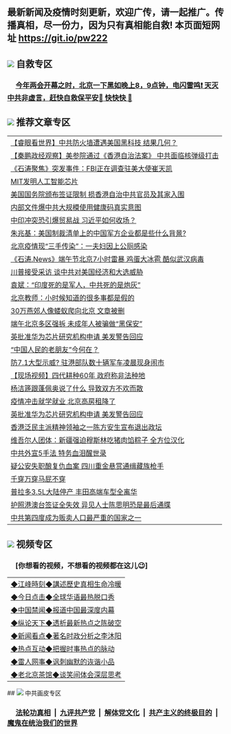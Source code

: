 ## 最新新闻及疫情时刻更新，欢迎广传，请一起推广。传播真相，尽一份力，因为只有真相能自救! 本页面短网址 https://git.io/pw222

## <img src="https://img.icons8.com/cute-clipart/2x/circled-right.png">  自救专区

 ### &nbsp;&nbsp;&nbsp;&nbsp; [今年两会开幕之时，北京一下黑如晚上8，9点钟，电闪雷鸣❗️ 天灭中共非虚言，赶快自救保平安🍎 快快快 📩](https://github.com/pwgy/td/blob/master/README.md)

## <img src="https://img.icons8.com/cute-clipart/2x/circled-right.png"> 推荐文章专区

<Table>

<tr><td colspan="2" align="left"><a href="https://kmyaoayewvhx.xhyte.press/?name=c1190386&key=wybpblbewupvzpbn&from=pw2">【睿眼看世界】中共防火墙遭遇美国黑科技 结果几何？</a></td></tr>




<tr><td colspan="2" align="left"><a href="https://kmyaoayewvhx.xhyte.press/?name=c1190387&key=wybpblbewupvzpbn&from=pw2">【秦鹏政经观察】美参院通过《香港自治法案》 中共面临核弹级打击</a></td></tr>


<tr><td colspan="2" align="left"><a href="https://kmyaoayewvhx.xhyte.press/?name=c1190389&key=wybpblbewupvzpbn&from=pw2">《石涛聚焦》突发事件：FBI正在调查驻美大使崔天凯</a></td></tr>


<tr><td colspan="2" align="left"><a href="https://kmyaoayewvhx.xhyte.press/?name=c1190418&key=wybpblbewupvzpbn&from=pw2">MIT发明人工智能芯片</a></td></tr>


<tr><td colspan="2" align="left"><a href="https://kmyaoayewvhx.xhyte.press/?name=c1190435&key=wybpblbewupvzpbn&from=pw2">美国国务院颁布签证限制 损香港自治中共官员及其家入围</a></td></tr>


<tr><td colspan="2" align="left"><a href="https://kmyaoayewvhx.xhyte.press/?name=c1190408&key=wybpblbewupvzpbn&from=pw2">内部文件爆中共大规模使用健康码真实意图</a></td></tr>


<tr><td colspan="2" align="left"><a href="https://kmyaoayewvhx.xhyte.press/?name=c1190396&key=wybpblbewupvzpbn&from=pw2">中印冲突恐引爆贸易战 习近平如何收场？</a></td></tr>


<tr><td colspan="2" align="left"><a href="https://kmyaoayewvhx.xhyte.press/?name=c1190409&key=wybpblbewupvzpbn&from=pw2">朱兆基：美国制裁清单上的中国军方企业都是些什么背景?</a></td></tr>


<tr><td colspan="2" align="left"><a href="https://kmyaoayewvhx.xhyte.press/?name=c1190417&key=wybpblbewupvzpbn&from=pw2">北京疫情现“三手传染”：一夫妇因上公厕感染</a></td></tr>


<tr><td colspan="2" align="left"><a href="https://kmyaoayewvhx.xhyte.press/?name=c1190388&key=wybpblbewupvzpbn&from=pw2">《石涛.News》端午节北京7小时雷暴 鸡蛋大冰雹 酷似武汉病毒</a></td></tr>


<tr><td colspan="2" align="left"><a href="https://kmyaoayewvhx.xhyte.press/?name=c1190416&key=wybpblbewupvzpbn&from=pw2">川普接受采访 谈中共对美国经济和大选威胁</a></td></tr>


<tr><td colspan="2" align="left"><a href="https://kmyaoayewvhx.xhyte.press/?name=c1190411&key=wybpblbewupvzpbn&from=pw2">袁斌：“印度死的是军人，中共死的是炮灰”</a></td></tr>


<tr><td colspan="2" align="left"><a href="https://kmyaoayewvhx.xhyte.press/?name=c1190414&key=wybpblbewupvzpbn&from=pw2">北京教师：小时候知道的很多事都是假的</a></td></tr>


<tr><td colspan="2" align="left"><a href="https://kmyaoayewvhx.xhyte.press/?name=c1190375&key=wybpblbewupvzpbn&from=pw2">30万燕郊人像蝼蚁爬向北京 文章被删</a></td></tr>


<tr><td colspan="2" align="left"><a href="https://kmyaoayewvhx.xhyte.press/?name=c1190378&key=wybpblbewupvzpbn&from=pw2">端午北京多区强拆 未成年人被骗做“黑保安”</a></td></tr>


<tr><td colspan="2" align="left"><a href="https://kmyaoayewvhx.xhyte.press/?name=c1190395&key=wybpblbewupvzpbn&from=pw2">英批准华为芯片研究机构申请 美发警告回应</a></td></tr>


<tr><td colspan="2" align="left"><a href="https://kmyaoayewvhx.xhyte.press/?name=c1190452&key=wybpblbewupvzpbn&from=pw2">“中国人民的老朋友”今何在？</a></td></tr>


<tr><td colspan="2" align="left"><a href="https://kmyaoayewvhx.xhyte.press/?name=c1190401&key=wybpblbewupvzpbn&from=pw2">防7.1大型示威? 驻港部队数十辆军车凌晨现身闹市</a></td></tr>


<tr><td colspan="2" align="left"><a href="https://kmyaoayewvhx.xhyte.press/?name=c1190406&key=wybpblbewupvzpbn&from=pw2">【现场视频】四代耕种60年 政府称非法种地</a></td></tr>


<tr><td colspan="2" align="left"><a href="https://kmyaoayewvhx.xhyte.press/?name=c1190439&key=wybpblbewupvzpbn&from=pw2">杨洁篪跟蓬佩奥说了什么 导致双方不欢而散</a></td></tr>


<tr><td colspan="2" align="left"><a href="https://kmyaoayewvhx.xhyte.press/?name=c1190412&key=wybpblbewupvzpbn&from=pw2">疫情冲击就学就业 北京高房租降了</a></td></tr>


<tr><td colspan="2" align="left"><a href="https://kmyaoayewvhx.xhyte.press/?name=c1190377&key=wybpblbewupvzpbn&from=pw2">英批准华为芯片研究机构申请 美发警告回应</a></td></tr>


<tr><td colspan="2" align="left"><a href="https://kmyaoayewvhx.xhyte.press/?name=c1190424&key=wybpblbewupvzpbn&from=pw2">香港泛民主派精神领袖之一陈方安生宣布退出政坛</a></td></tr>


<tr><td colspan="2" align="left"><a href="https://kmyaoayewvhx.xhyte.press/?name=c1190432&key=wybpblbewupvzpbn&from=pw2">维吾尔人团体：新疆强迫穆斯林吃猪肉馅粽子 全方位汉化</a></td></tr>


<tr><td colspan="2" align="left"><a href="https://kmyaoayewvhx.xhyte.press/?name=c1190393&key=wybpblbewupvzpbn&from=pw2">中共外宣5手法 特务血泪醒世录</a></td></tr>


<tr><td colspan="2" align="left"><a href="https://kmyaoayewvhx.xhyte.press/?name=c1190445&key=wybpblbewupvzpbn&from=pw2">疑公安失职酿复仇血案 四川重金悬赏通缉藏族枪手</a></td></tr>


<tr><td colspan="2" align="left"><a href="https://kmyaoayewvhx.xhyte.press/?name=c1190453&key=wybpblbewupvzpbn&from=pw2">千穿万穿马屁不穿</a></td></tr>


<tr><td colspan="2" align="left"><a href="https://kmyaoayewvhx.xhyte.press/?name=c1190415&key=wybpblbewupvzpbn&from=pw2">普拉多3.5L大陆停产 丰田高端车型全离华</a></td></tr>


<tr><td colspan="2" align="left"><a href="https://kmyaoayewvhx.xhyte.press/?name=c1190429&key=wybpblbewupvzpbn&from=pw2">护照港澳台签证全失效 异见人士陈思明恐是最后通牒</a></td></tr>


<tr><td colspan="2" align="left"><a href="https://kmyaoayewvhx.xhyte.press/?name=c1190428&key=wybpblbewupvzpbn&from=pw2">中共第四度成为贩卖人口最严重的国家之一</a></td></tr>

</Table>


## <img src="https://img.icons8.com/cute-clipart/2x/circled-right.png"> 视频专区
### &nbsp;&nbsp;&nbsp;&nbsp; [你想看的视频，不想看的视频都在这儿😉] <tr>
 <Table>
   <tr>
   <td colspan="2" align=left> 
<a href="https://kmyaoayewvhx.xhyte.press/oo.aspx?name=c922850&key=wybpblbewupvzpbn&from=gy22&tag=9877">◆江峰時刻◆講述歷史真相生命冷暖</a><br/>
    </td>
  </tr>
   <tr>
   <td colspan="2" align=left> 
<a href="https://kmyaoayewvhx.xhyte.press/oo.aspx?name=c816850&key=wybpblbewupvzpbn&from=gy22&tag=9877">◆今日点击◆全球华语最热脱口秀</a><br/>
    </td>
  </tr>
  <tr>
  <td colspan="2" align=left>
<a href="https://kmyaoayewvhx.xhyte.press/oo.aspx?name=c816860&key=wybpblbewupvzpbn&from=gy22&tag=99733110">◆中国禁闻◆报道中国最深度内幕</a><br/>
   </tr>
  <tr>
     <td colspan="2" align=left>
<a href="https://kmyaoayewvhx.xhyte.press/oo.aspx?name=c816855&key=wybpblbewupvzpbn&from=gy22&tag=997110">◆纵论天下◆透析最新热点之陈破空</a><br/>
   </tr>
   <tr>
      <td colspan="2" align=left>
<a href="https://kmyaoayewv4hx.xhyte.press/oo.aspx?name=c838308&key=wybpblbewupvzpbn&from=gy22&tag=9973110">◆新闻看点◆著名时政分析之李沐阳</a><br/>
   </tr>
   <tr>
     <td colspan="2" align=left>
<a href="https://kmy4aoayewvhx.xhyte.press/oo.aspx?name=c816852&key=wybpblbewupvzpbn&from=gy22&tag=9733110">◆热点互动◆把握时事热点的脉动</a><br/>
   </tr>
   <tr>
      <td colspan="2" align=left>
<a href="https://kmyaoaye4wvhx.xhyte.press/oo.aspx?name=c816694&key=wybpblbewupvzpbn&from=gy22&tag=93310">◆雷人网事◆讽刺幽默的诙谐小品</a><br/>
   </tr>
   <tr>
    <td colspan="2" align=left>
<a href="https://kmyao4ayewvhx.xhyte.press/oo.aspx?name=c816650&key=wybpblbewupvzpbn&from=gy22&tag=9973110">◆老北京茶馆◆谈笑间体会深层思考</a><br/>
   </tr>
</Table>
## <img src="https://img.icons8.com/cute-clipart/2x/circled-right.png"> 中共画皮专区

 ### &nbsp;&nbsp;&nbsp;&nbsp; [法轮功真相](https://github.com/begood0513/basic/blob/master/README.md) &nbsp;|&nbsp; [九评共产党](https://github.com/begood0513/9ping.md/blob/master/README.md) &nbsp;|&nbsp; [解体党文化](https://github.com/begood0513/jtdwh.md/blob/master/README.md)   &nbsp;|&nbsp; [共产主义的终极目的](https://github.com/begood0513/gczydzjmd.md/blob/master/README.md) &nbsp;|&nbsp; [魔鬼在统治我们的世界](https://github.com/begood0513/gczydzjmd.md/blob/master/README.md) 

